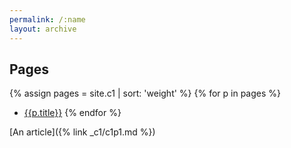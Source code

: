 ```yaml
---
permalink: /:name
layout: archive
---
```


## Pages

{% assign pages = site.c1 | sort: 'weight' %}
{% for p in pages %}
* [{{p.title}}]({{p.url}})
{% endfor %}

[An article]({% link _c1/c1p1.md %})
